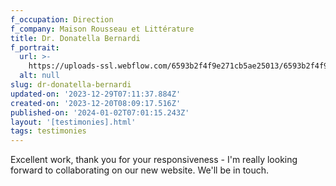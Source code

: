 ```yaml
---
f_occupation: Direction
f_company: Maison Rousseau et Littérature
title: Dr. Donatella Bernardi
f_portrait:
  url: >-
    https://uploads-ssl.webflow.com/6593b2f4f9e271cb5ae25013/6593b2f4f9e271cb5ae251be_donatela-transparent.png
  alt: null
slug: dr-donatella-bernardi
updated-on: '2023-12-29T07:11:37.884Z'
created-on: '2023-12-20T08:09:17.516Z'
published-on: '2024-01-02T07:01:15.243Z'
layout: '[testimonies].html'
tags: testimonies
---
```


Excellent work, thank you for your responsiveness - I'm really looking forward to collaborating on our new website. We'll be in touch.
